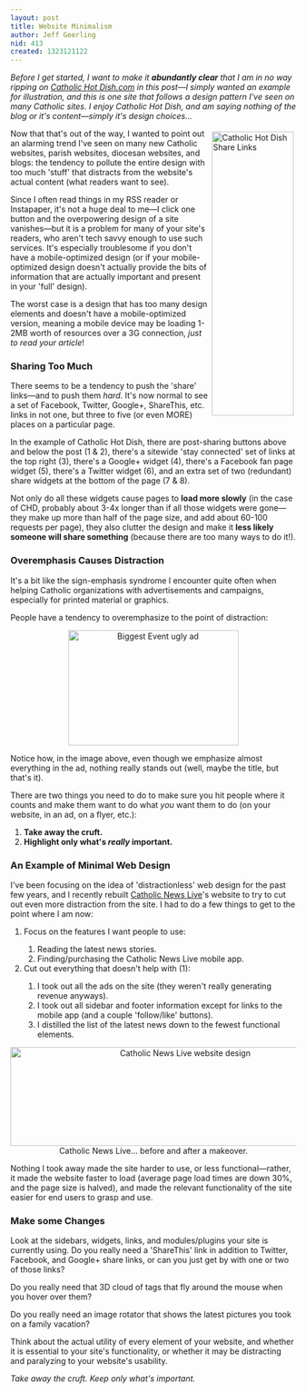 ```yaml
---
layout: post
title: Website Minimalism
author: Jeff Geerling
nid: 413
created: 1323121122
---
```

<em>Before I get started, I want to make it <strong>abundantly clear</strong> that I am in no way ripping on <a href="http://catholichotdish.com/">Catholic Hot Dish.com</a> in this post—I simply wanted an example for illustration, and this is one site that follows a design pattern I've seen on many Catholic sites. I enjoy Catholic Hot Dish, and am saying nothing of the blog or it's content—simply it's design choices...</em>

<img src="http://www.opensourcecatholic.com/sites/opensourcecatholic.com/files/user-uploads/Jeff%20Geerling/tons-of-share-links.jpg" alt="Catholic Hot Dish Share Links" width="144" height="500" style="float: right; margin: 5px;" />Now that that's out of the way, I wanted to point out an alarming trend I've seen on many new Catholic websites, parish websites, diocesan websites, and blogs: the tendency to pollute the entire design with too much 'stuff' that distracts from the website's actual content (what readers want to see).

Since I often read things in my RSS reader or Instapaper, it's not a huge deal to me—I click one button and the overpowering design of a site vanishes—but it is a problem for many of your site's readers, who aren't tech savvy enough to use such services. It's especially troublesome if you don't have a mobile-optimized design (or if your mobile-optimized design doesn't actually provide the bits of information that are actually important and present in your 'full' design).

The worst case is a design that has too many design elements and doesn't have a mobile-optimized version, meaning a mobile device may be loading 1-2MB worth of resources over a 3G connection, <em>just to read your article</em>!

<h3>Sharing Too Much</h3>

There seems to be a tendency to push the 'share' links—and to push them <em>hard</em>. It's now normal to see a set of Facebook, Twitter, Google+, ShareThis, etc. links in not one, but three to five (or even MORE) places on a particular page.<!--break -->

In the example of Catholic Hot Dish, there are post-sharing buttons above and below the post (1 &amp; 2), there's a sitewide 'stay connected' set of links at the top right (3), there's a Google+ widget (4), there's a Facebook fan page widget (5), there's a Twitter widget (6), and an extra set of two (redundant) share widgets at the bottom of the page (7 &amp; 8).

Not only do all these widgets cause pages to <strong>load more slowly</strong> (in the case of CHD, probably about 3-4x longer than if all those widgets were gone—they make up more than half of the page size, and add about 60-100 requests per page), they also clutter the design and make it <strong>less likely someone will share something</strong> (because there are too many ways to do it!).

<h3>Overemphasis Causes Distraction</h3>

It's a bit like the sign-emphasis syndrome I encounter quite often when helping Catholic organizations with advertisements and campaigns, especially for printed material or graphics.

People have a tendency to overemphasize to the point of distraction:
<p style="text-align: center;"><img src="http://www.opensourcecatholic.com/sites/opensourcecatholic.com/files/user-uploads/Jeff%20Geerling/overshare-event-ad-too-bold.jpg" alt="Biggest Event ugly ad" title="" width="300" height="203" /></p>
Notice how, in the image above, even though we emphasize almost everything in the ad, nothing really stands out (well, maybe the title, but that's it).

There are two things you need to do to make sure you hit people where it counts and make them want to do what <em>you</em> want them to do (on your website, in an ad, on a flyer, etc.):

<ol>
	<li><strong>Take away the cruft.</strong></li>
	<li><strong>Highlight only what's <em>really</em> important.</strong></li>
</ol>

<h3>An Example of Minimal Web Design</h3>

I've been focusing on the idea of 'distractionless' web design for the past few years, and I recently rebuilt <a href="http://catholicnewslive.com/">Catholic News Live</a>'s website to try to cut out even more distraction from the site. I had to do a few things to get to the point where I am now:

<ol>
	<li>Focus on the features I want people to use:</li>
<ol>
	<li>Reading the latest news stories.</li>
	<li>Finding/purchasing the Catholic News Live mobile app.</li>
</ol>
	<li>Cut out everything that doesn't help with (1):</li>
<ol>
	<li>I took out all the ads on the site (they weren't really generating revenue anyways).</li>
	<li>I took out all sidebar and footer information except for links to the mobile app (and a couple 'follow/like' buttons).</li>
	<li>I distilled the list of the latest news down to the fewest functional elements.</li>
</ol>

</ol>

<p style="text-align: center;"><img src="http://www.opensourcecatholic.com/sites/opensourcecatholic.com/files/user-uploads/Jeff%20Geerling/cnl-website-design.jpg" alt="Catholic News Live website design" title="" width="600" height="174" />
Catholic News Live... before and after a makeover.</p>
Nothing I took away made the site harder to use, or less functional—rather, it made the website faster to load (average page load times are down 30%, and the page size is halved), and made the relevant functionality of the site easier for end users to grasp and use.

<h3>Make some Changes</h3>

Look at the sidebars, widgets, links, and modules/plugins your site is currently using. Do you really need a 'ShareThis' link in addition to Twitter, Facebook, and Google+ share links, or can you just get by with one or two of those links?

Do you really need that 3D cloud of tags that fly around the mouse when you hover over them?

Do you really need an image rotator that shows the latest pictures you took on a family vacation?

Think about the actual utility of every element of your website, and whether it is essential to your site's functionality, or whether it may be distracting and paralyzing to your website's usability.

<em>Take away the cruft. Keep only what's important.</em>
